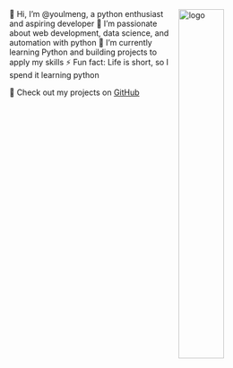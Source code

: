 <img src="https://github-readme-stats.vercel.app/api?username=youlmeng&show_icons=false&theme=Default" alt="logo" align="right" width="40%" />
👋 Hi, I’m @youlmeng, a python enthusiast and aspiring developer  
👀 I’m passionate about web development, data science, and automation with python  
🌱 I’m currently learning Python and building projects to apply my skills  
⚡ Fun fact: Life is short, so I spend it learning python  

🔗 Check out my projects on [GitHub](https://github.com/youlmeng)  
